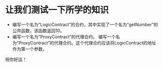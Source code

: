 # 让我们测试一下所学的知识

- 编写一个名为“LogicContract”的合约，其中实现了一个名为“getNumber”的公共函数，该函数返回10。
- 编写一个名为“ProxyContract”的代理合约。 编写一个名为“ProxyContract”的代理合约。这个代理合约应该将LogicContract的地址作为第一个参数。

祝你好运！